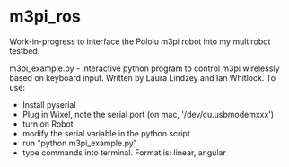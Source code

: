 m3pi_ros
========

Work-in-progress to interface the Pololu m3pi robot into my multirobot testbed.

m3pi_example.py - interactive python program to control m3pi wirelessly based on keyboard input. Written by Laura Lindzey and Ian Whitlock. To use:
* Install pyserial
* Plug in Wixel, note the serial port (on mac, '/dev/cu.usbmodemxxx')
* turn on Robot
* modify the serial variable in the python script
* run "python m3pi_example.py"
* type commands into terminal. Format is:
    linear, angular
